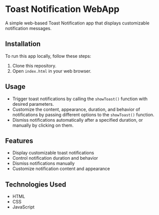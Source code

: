 # Toast Notification WebApp

A simple web-based Toast Notification app that displays customizable notification messages.

## Installation

To run this app locally, follow these steps:

1. Clone this repository.
2. Open `index.html` in your web browser.

## Usage

- Trigger toast notifications by calling the `showToast()` function with desired parameters.
- Customize the content, appearance, duration, and behavior of notifications by passing different options to the `showToast()` function.
- Dismiss notifications automatically after a specified duration, or manually by clicking on them.

## Features

- Display customizable toast notifications
- Control notification duration and behavior
- Dismiss notifications manually
- Customize notification content and appearance

## Technologies Used

- HTML
- CSS
- JavaScript

